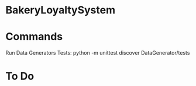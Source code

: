 # BakeryLoyaltySystem




# Commands
Run Data Generators Tests: python -m unittest discover DataGenerator/tests

# To Do
